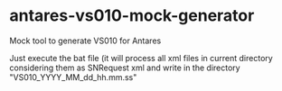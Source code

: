 # antares-vs010-mock-generator
Mock tool to generate VS010 for Antares

Just execute the bat file (it will process all xml files in current directory considering them as SNRequest xml and write in the directory "VS010_YYYY_MM_dd_hh.mm.ss"
